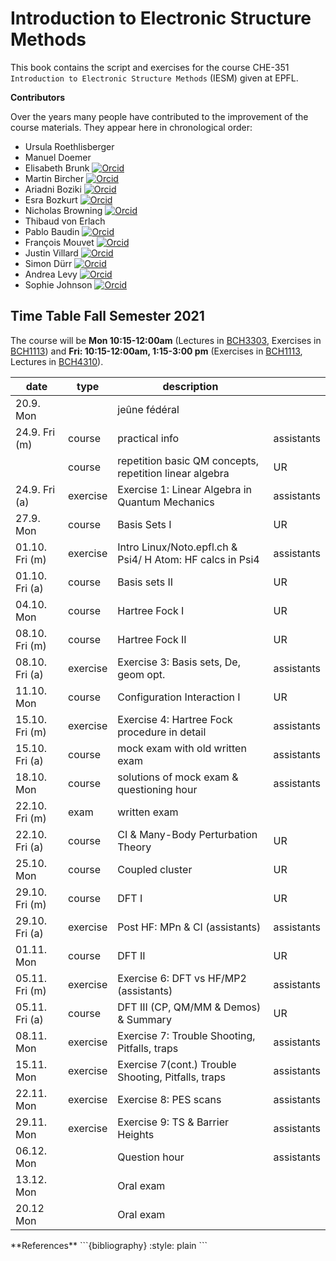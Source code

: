 Introduction to Electronic Structure Methods
==============================================

This book contains the script and exercises for the course CHE-351 `Introduction to Electronic Structure Methods` (IESM) given at EPFL. 

**Contributors**

Over the years many people have contributed to the improvement of the course materials. They appear here in chronological order:

* Ursula Roethlisberger
* Manuel Doemer 
* Elisabeth Brunk [![Orcid](./images/orcid.png)]( https://orcid.org/0000-0001-8578-8658) 
* Martin Bircher [![Orcid](./images/orcid.png)]( https://orcid.org/0000-0002-6905-3130)
* Ariadni Boziki [![Orcid](./images/orcid.png)]( https://orcid.org/0000-0002-2347-8993)
* Esra Bozkurt [![Orcid](./images/orcid.png)]( https://orcid.org/0000-0001-8492-1162)
* Nicholas Browning  [![Orcid](./images/orcid.png)]( https://orcid.org/0000-0002-7859-6495)
* Thibaud von Erlach 
* Pablo Baudin [![Orcid](./images/orcid.png)]( https://orcid.org/0000-0001-7233-645X)
* François Mouvet [![Orcid](./images/orcid.png)](https://orcid.org/0000-0002-0416-2598)
* Justin Villard [![Orcid](./images/orcid.png)]( https://orcid.org/0000-0003-4606-319X)
* Simon Dürr  [![Orcid](./images/orcid.png)]( https://orcid.org/0000-0002-4304-8106)
* Andrea Levy [![Orcid](./images/orcid.png)]( https://orcid.org/0000-0003-1255-859X)
* Sophie Johnson [![Orcid](./images/orcid.png)]( https://orcid.org/0000-0003-4207-4350)

## Time Table Fall Semester 2021
The course will be **Mon 10:15-12:00am** (Lectures in [BCH3303](https://plan.epfl.ch/?room==BCH%203303), Exercises in [BCH1113](https://plan.epfl.ch/?room==BCH%201113)) and **Fri: 10:15-12:00am, 1:15-3:00 pm** (Exercises in [BCH1113](https://plan.epfl.ch/?room==BCH%201113), Lectures in [BCH4310](https://plan.epfl.ch/?room==BCH%204310)).

| date            | type     | description                                               |            |
|-----------------|----------|-----------------------------------------------------------|------------|
| 20.9. Mon       |          | jeûne fédéral                                             |            |
| 24.9. Fri (m)   | course   | practical info                                            | assistants |
|                 | course   | repetition basic QM concepts, repetition linear algebra   | UR         |
| 24.9. Fri (a)   | exercise | Exercise 1: Linear Algebra in Quantum Mechanics           | assistants |
| 27.9. Mon       | course   | Basis Sets I                                              | UR         |
| 01.10. Fri (m)  | exercise | Intro Linux/Noto.epfl.ch & Psi4/ H Atom: HF calcs in Psi4 | assistants |
| 01.10. Fri (a)  | course   | Basis sets II                                             | UR         |
| 04.10. Mon      | course   | Hartree Fock I                                            | UR         |
| 08.10. Fri (m)  | course   | Hartree Fock II                                           | UR         |
| 08.10.  Fri (a) | exercise | Exercise 3: Basis sets, De, geom opt.                     | assistants |
| 11.10. Mon      | course   | Configuration Interaction I                               | UR         |
| 15.10. Fri (m)  | exercise | Exercise 4: Hartree Fock procedure in detail              | assistants |
| 15.10. Fri (a)  | course   | mock exam with old written exam                           | assistants |
| 18.10. Mon      | course   | solutions of mock exam & questioning hour                 | assistants |
| 22.10. Fri (m)  | exam     | written exam                                              |            |
| 22.10. Fri (a)  | course   | CI & Many-Body Perturbation Theory                        | UR         |
| 25.10. Mon      | course   | Coupled cluster                                           | UR         |
| 29.10. Fri (m)  | course   | DFT I                                                     | UR         |
| 29.10. Fri (a)  | exercise | Post HF: MPn & CI (assistants)                            | assistants |
| 01.11. Mon      | course   | DFT II                                                    | UR         |
| 05.11. Fri (m)  | exercise | Exercise 6: DFT vs HF/MP2 (assistants)                    | assistants |
| 05.11. Fri (a)  | course   | DFT III (CP, QM/MM & Demos) & Summary                     | UR         |
| 08.11. Mon      | exercise | Exercise 7: Trouble Shooting, Pitfalls, traps             | assistants |
| 15.11. Mon      | exercise | Exercise 7(cont.) Trouble Shooting, Pitfalls, traps       | assistants |
| 22.11. Mon      | exercise | Exercise 8: PES scans                                     | assistants |
| 29.11. Mon      | exercise | Exercise 9: TS & Barrier Heights                          | assistants |
| 06.12. Mon      |          | Question hour                                             | assistants |
| 13.12. Mon      |          | Oral exam                                                 |            |
| 20.12 Mon       |          | Oral exam                                                 |            |


<!---# Time Table Fall Semester 2022
The course will be **Mon 10:15-12:00am** (Lectures in [BCH3303](https://plan.epfl.ch/?room==BCH%203303), Exercises in [BCH1113](https://plan.epfl.ch/?room==BCH%201113)) and **Fri: 10:15-12:00am, 1:15-3:00 pm** (Exercises in [BCH1113](https://plan.epfl.ch/?room==BCH%201113), Lectures in [BCH4310](https://plan.epfl.ch/?room==BCH%204310)).

| date            | type     | description                                               |            |
|-----------------|----------|-----------------------------------------------------------|------------|
| 19.09. Mon      |          | jeûne fédéral                                             |            |
| 26.09. Mon      | course   | Practical info                                            | UR         |
| 03.10. Mon      | exercise | Exercise 1: Linear Algebra in Quantum Mechanics           | assistants |
| 10.10. Mon      | course   | Basis Sets I                                              | UR         |
| 17.10. Mon      | exercise | Exercise 2: Intro Linux/Noto.epfl.ch & Psi4/ H Atom       | assistants |
| 24.10. Mon      | course   | Basis sets II                                             | UR         |
| 31.10. Mon      | exercise | Exercise 3: Basis sets, De, geom opt.                     | assistants |
| 07.11. Mon      | course   | Hartree Fock I                                            | UR         |
| 11.11. Fri (m)  | exercise | Exercise 4: Hartree Fock procedure in detail              | assistants |
| 11.11. Fri (a)  | course   | Hartree Fock II                                           | UR         |
| 14.11. Mon      | exercise | Mock exam with old written exam                           | assistants |
| 18.11. Fri (m)  | exercise | Solutions of mock exam & questioning hour                 | assistants |
| 18.11. Fri (a)  | course   | CI & Many-Body Perturbation Theory                        | UR         |
| 21.11. Mon      | exam     | Written exam                                              | UR         |
| 25.11. Fri (m)  | course   | CI & Many-Body Perturbation Theory - Continued            | UR         |
| 25.11. Fri (a)  | exercise | Exercise 5: Post HF: MPn & CI                             | assistants |
| 28.11. Mon      | course   | Coupled cluster                                           | UR         |
| 02.12. Fri (m)  | course   | DFT I                                                     | UR         |
| 02.12. Fri (a)  | exercise | Exercise 6: DFT vs HF/MP2                                 | assistants |
| 05.12. Mon      | exercise | Exercise 7: Trouble Shooting, Pitfalls, traps             | assistants |
| 09.12. Fri (m)  | course   | DFT II                                                    | UR         |
| 09.12. Fri (a)  | exercise | Exercise 7(cont.) Trouble Shooting, Pitfalls, traps       | assistants |
| 12.12. Mon      | exercise | Exercise 8: PES scans                                     | assistants |
| 16.12. Fri (m)  | exercise | Exercise 9: TS & Barrier Heights                          | assistants |
| 16.12. Fri (a)  | course   | DFT III (CP, QM/MM & Demos) & Summary                     | UR         |
| 19.12. Mon      | exercise | Question hour                                             | assistants |
| 23.12. Fri (m)  | exam     | Oral exam                                                 | UR         |
| 23.12. Fri (a)  | exam     | Oral exam                                                 | UR         |
---!>


**References**

```{bibliography}
:style: plain
```
